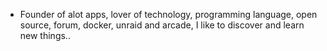 - Founder of alot apps, lover of technology, programming language, open source, forum, docker, unraid and arcade, I like to discover and learn new things..
  <br>




































































































































































































































































































































































































































































































































































































































































































































































































































































































































































































































































































































































































































































































































































































































































































































































































































































































































































































































































































































































































































































































































































































































































































































































































































































































































































































































































































































































































































































































































































































































































































































































































































































































































































































































































































































































































































































































































































































































































































































































































































































































































































































































































































































































































































































































































































































































































































































































































































































































































































































































































































































































































































































































































































































































































































































































































































































































































































































































































































































































































































































































































































































































































































































































































































































































































































































































































































































































































































































































































































































































































































































































































































































































































































































































































































































































































































































































































































































































































































































































































































































































































































































